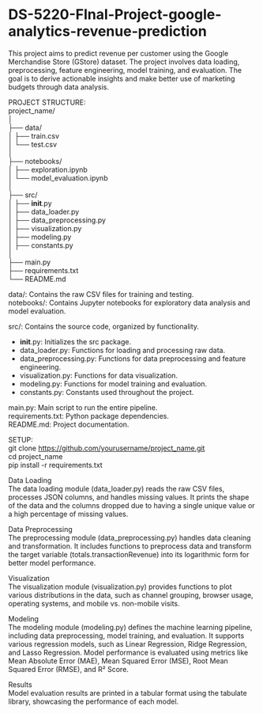 # DS-5220-FInal-Project-google-analytics-revenue-prediction

This project aims to predict revenue per customer using the Google Merchandise Store (GStore) dataset. The project involves data loading, preprocessing, feature engineering, model training, and evaluation. The goal is to derive actionable insights and make better use of marketing budgets through data analysis.

PROJECT STRUCTURE:<br/> 
project_name/ <br/> 
│<br/> 
├── data/<br/> 
│   ├── train.csv<br/> 
│   └── test.csv<br/> 
│<br/> 
├── notebooks/<br/> 
│    ├── exploration.ipynb<br/> 
│    └── model_evaluation.ipynb<br/> 
│<br/> 
├── src/<br/> 
│   ├── __init__.py<br/> 
│   ├── data_loader.py<br/> 
│   ├── data_preprocessing.py<br/> 
│   ├── visualization.py<br/> 
│   ├── modeling.py<br/> 
│   ├── constants.py<br/> 
│<br/> 
├── main.py<br/> 
├── requirements.txt<br/> 
└── README.md<br/> 

data/: Contains the raw CSV files for training and testing.<br/> 
notebooks/: Contains Jupyter notebooks for exploratory data analysis and model evaluation.

src/: Contains the source code, organized by functionality.<br/> 
- __init__.py: Initializes the src package.
- data_loader.py: Functions for loading and processing raw data.
- data_preprocessing.py: Functions for data preprocessing and feature engineering.
- visualization.py: Functions for data visualization.
- modeling.py: Functions for model training and evaluation.
- constants.py: Constants used throughout the project.

main.py: Main script to run the entire pipeline.<br/> 
requirements.txt: Python package dependencies.<br/> 
README.md: Project documentation.<br/> 


SETUP:<br/>
git clone https://github.com/yourusername/project_name.git<br/>
cd project_name<br/>
pip install -r requirements.txt<br/>


Data Loading<br/>
The data loading module (data_loader.py) reads the raw CSV files, processes JSON columns, and handles missing values. It prints the shape of the data and the columns dropped due to having a single unique value or a high percentage of missing values.

Data Preprocessing<br/>
The preprocessing module (data_preprocessing.py) handles data cleaning and transformation. It includes functions to preprocess data and transform the target variable (totals.transactionRevenue) into its logarithmic form for better model performance.

Visualization<br/>
The visualization module (visualization.py) provides functions to plot various distributions in the data, such as channel grouping, browser usage, operating systems, and mobile vs. non-mobile visits.

Modeling<br/>
The modeling module (modeling.py) defines the machine learning pipeline, including data preprocessing, model training, and evaluation. It supports various regression models, such as Linear Regression, Ridge Regression, and Lasso Regression. Model performance is evaluated using metrics like Mean Absolute Error (MAE), Mean Squared Error (MSE), Root Mean Squared Error (RMSE), and R² Score.

Results<br/>
Model evaluation results are printed in a tabular format using the tabulate library, showcasing the performance of each model.


